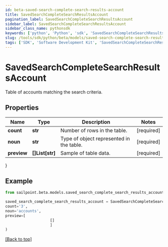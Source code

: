 ```yaml
---
id: beta-saved-search-complete-search-results-account
title: SavedSearchCompleteSearchResultsAccount
pagination_label: SavedSearchCompleteSearchResultsAccount
sidebar_label: SavedSearchCompleteSearchResultsAccount
sidebar_class_name: pythonsdk
keywords: ['python', 'Python', 'sdk', 'SavedSearchCompleteSearchResultsAccount', 'BetaSavedSearchCompleteSearchResultsAccount'] 
slug: /tools/sdk/python/beta/models/saved-search-complete-search-results-account
tags: ['SDK', 'Software Development Kit', 'SavedSearchCompleteSearchResultsAccount', 'BetaSavedSearchCompleteSearchResultsAccount']
---
```


# SavedSearchCompleteSearchResultsAccount

Table of accounts matching the search criteria.

## Properties

Name | Type | Description | Notes
------------ | ------------- | ------------- | -------------
**count** | **str** | Number of rows in the table. | [required]
**noun** | **str** | Type of object represented in the table. | [required]
**preview** | **[]List[str]** | Sample of table data. | [required]
}

## Example

```python
from sailpoint.beta.models.saved_search_complete_search_results_account import SavedSearchCompleteSearchResultsAccount

saved_search_complete_search_results_account = SavedSearchCompleteSearchResultsAccount(
count='3',
noun='accounts',
preview=[
                    []
                    ]
)

```
[[Back to top]](#) 

